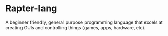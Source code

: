 # Rapter-lang
A beginner friendly, general purpose programming language that excels at creating GUIs and controlling things (games, apps, hardware, etc).
